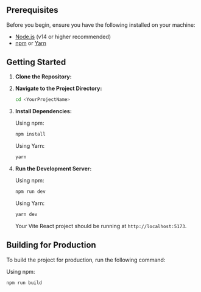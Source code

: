 # <YourProjectName>

<YourDescription>

## Prerequisites

Before you begin, ensure you have the following installed on your machine:

- [Node.js](https://nodejs.org/) (v14 or higher recommended)
- [npm](https://www.npmjs.com/) or [Yarn](https://yarnpkg.com/)

## Getting Started

1. **Clone the Repository:**


2. **Navigate to the Project Directory:**

    ```bash
    cd <YourProjectName>
    ```

3. **Install Dependencies:**

    Using npm:

    ```bash
    npm install
    ```

    Using Yarn:

    ```bash
    yarn
    ```

4. **Run the Development Server:**

    Using npm:

    ```bash
    npm run dev
    ```

    Using Yarn:

    ```bash
    yarn dev
    ```

    Your Vite React project should be running at `http://localhost:5173`.

## Building for Production

To build the project for production, run the following command:

Using npm:

```bash
npm run build
